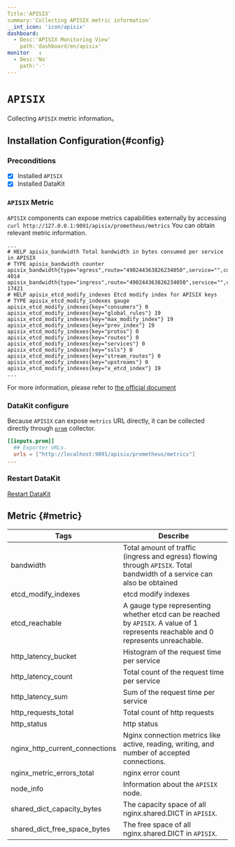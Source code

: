 ```yaml
---
Title:'APISIX'
summary:'Collecting APISIX metric information'
__int_icon: 'icon/apisix'
dashboard:
  - Desc:'APISIX Monitoring View'
    path:'dashboard/en/apisix'
monitor   :
  - Desc:'No'
    path:'-'
---
```



<!-- markdownlint-disable MD025 -->
# `APISIX`
<!-- markdownlint-enable -->

Collecting `APISIX` metric information。

## Installation Configuration{#config}

### Preconditions

- [x] Installed `APISIX`
- [x] Installed DataKit

### `APISIX` Metric

`APISIX` components can expose metrics capabilities externally by accessing `curl http://127.0.0.1:9091/apisix/prometheus/metrics` You can obtain relevant metric information.

```log
...
# HELP apisix_bandwidth Total bandwidth in bytes consumed per service in APISIX
# TYPE apisix_bandwidth counter
apisix_bandwidth{type="egress",route="490244363826234050",service="",consumer="",node="192.168.2.114"} 4014
apisix_bandwidth{type="ingress",route="490244363826234050",service="",consumer="",node="192.168.2.114"} 17421
# HELP apisix_etcd_modify_indexes Etcd modify index for APISIX keys
# TYPE apisix_etcd_modify_indexes gauge
apisix_etcd_modify_indexes{key="consumers"} 0
apisix_etcd_modify_indexes{key="global_rules"} 19
apisix_etcd_modify_indexes{key="max_modify_index"} 19
apisix_etcd_modify_indexes{key="prev_index"} 19
apisix_etcd_modify_indexes{key="protos"} 0
apisix_etcd_modify_indexes{key="routes"} 0
apisix_etcd_modify_indexes{key="services"} 0
apisix_etcd_modify_indexes{key="ssls"} 0
apisix_etcd_modify_indexes{key="stream_routes"} 0
apisix_etcd_modify_indexes{key="upstreams"} 0
apisix_etcd_modify_indexes{key="x_etcd_index"} 19
...

```

For more information, please refer to [the official document](https://apisix.apache.org/docs/apisix/plugins/prometheus/)

### DataKit configure

Because `APISIX` can expose `metrics` URL directly, it can be collected directly through [`prom`](./prom.md) collector.


```toml
[[inputs.prom]]
  ## Exporter URLs.
  urls = ["http://localhost:9091/apisix/prometheus/metrics"]
...
```

### Restart DataKit

[Restart DataKit](../datakit/datakit-service-how-to.md#manage-service)

## Metric {#metric}

|Tags| Describe |
| -- | -- |
| bandwidth | Total amount of traffic (ingress and egress) flowing through `APISIX`. Total bandwidth of a service can also be obtained |
| etcd_modify_indexes | etcd modify indexes |
| etcd_reachable | A gauge type representing whether etcd can be reached by `APISIX`. A value of 1 represents reachable and 0 represents unreachable. |
| http_latency_bucket | Histogram of the request time per service |
| http_latency_count | Total count  of the request time per service |
| http_latency_sum | Sum of the request time per service |
| http_requests_total | Total count of http requests |
| http_status | http status |
| nginx_http_current_connections | Nginx connection metrics like active, reading, writing, and number of accepted connections. |
| nginx_metric_errors_total | nginx error count |
| node_info | Information about the `APISIX` node.  |
| shared_dict_capacity_bytes |  The capacity space of all nginx.shared.DICT in `APISIX`. |
| shared_dict_free_space_bytes |  The free space of all nginx.shared.DICT in `APISIX`. |
